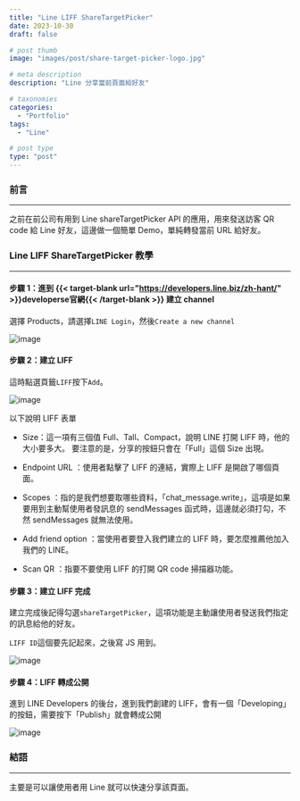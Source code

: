 ```yaml
---
title: "Line LIFF ShareTargetPicker"
date: 2023-10-30
draft: false

# post thumb
image: "images/post/share-target-picker-logo.jpg"

# meta description
description: "Line 分享當前頁面給好友"

# taxonomies
categories:
  - "Portfolio"
tags:
  - "Line"

# post type
type: "post"
---
```


### 前言

---

之前在前公司有用到 Line shareTargetPicker API 的應用，用來發送訪客 QR code 給 Line 好友，這邊做一個簡單 Demo，單純轉發當前 URL 給好友。

### Line LIFF ShareTargetPicker 教學

---

#### 步驟 1：進到 {{< target-blank url="https://developers.line.biz/zh-hant/" >}}developerse官網{{< /target-blank >}} 建立 channel

選擇 Products，請選擇`LINE Login`，然後`Create a new channel`

![image](../../../../images/post/post-10-1.jpg)

#### 步驟 2：建立 LIFF

這時點選頁籤`LIFF`按下`Add`。

![image](../../../../images/post/post-10-2.jpg)

以下說明 LIFF 表單

- Size：這一項有三個值 Full、Tall、Compact，說明 LINE 打開 LIFF 時，他的大小要多大。
  要注意的是，分享的按鈕只會在「Full」這個 Size 出現。   

- Endpoint URL ：使用者點擊了 LIFF 的連結，實際上 LIFF 是開啟了哪個頁面。

- Scopes ：指的是我們想要取哪些資料，「chat_message.write」，這項是如果要用到主動幫使用者發訊息的 sendMessages 函式時，這邊就必須打勾，不然 sendMessages 就無法使用。

- Add friend option ：當使用者要登入我們建立的 LIFF 時，要怎麼推薦他加入我們的 LINE。

- Scan QR ：指要不要使用 LIFF 的打開 QR code 掃描器功能。

#### 步驟 3：建立 LIFF 完成

建立完成後記得勾選`shareTargetPicker`，這項功能是主動讓使用者發送我們指定的訊息給他的好友。

`LIFF ID`這個要先記起來，之後寫 JS 用到。

![image](../../../../images/post/post-10-3.jpg)

#### 步驟 4：LIFF 轉成公開

進到 LINE Developers 的後台，進到我們創建的 LIFF，會有一個「Developing」的按鈕，需要按下「Publish」就會轉成公開

![image](../../../../images/post/post-10-4.jpg)

### 結語

---

主要是可以讓使用者用 Line 就可以快速分享該頁面。